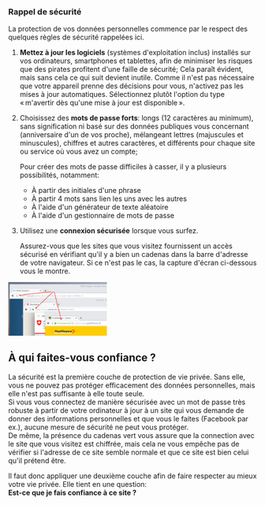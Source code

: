 ### Rappel de sécurité

La protection de vos données personnelles commence par le respect des quelques règles de sécurité rappelées ici.

1. **Mettez à jour les logiciels** (systèmes d'exploitation inclus) installés sur vos ordinateurs, smartphones et tablettes, afin de minimiser les risques que des pirates profitent d'une faille de sécurité;
   Cela paraît évident, mais sans cela ce qui suit devient inutile. Comme il n'est pas nécessaire que votre appareil prenne des décisions pour vous, n'activez pas les mises à jour automatiques. Sélectionnez plutôt l'option du type « m'avertir dès qu'une mise à jour est disponible ».

2. Choisissez des **mots de passe forts**: longs (12 caractères au minimum), sans signification ni basé sur des données publiques vous concernant (anniversaire d'un de vos proche), mélangeant lettres (majuscules et minuscules), chiffres et autres caractères, et différents pour chaque site ou service où vous avez un compte;

   Pour créer des mots de passe difficiles à casser, il y a plusieurs possibilités, notamment:   
   * À partir des initiales d'une phrase
   * À partir 4 mots sans lien les uns avec les autres
   * À l'aide d'un générateur de texte aléatoire
   * À l'aide d'un gestionnaire de mots de passe

3. Utilisez une **connexion sécurisée** lorsque vous surfez.

   Assurez-vous que les sites que vous visitez fournissent un accès sécurisé en vérifiant qu'il y a bien un cadenas dans la barre d'adresse de votre navigateur. Si ce n'est pas le cas, la capture d'écran ci-dessous vous le montre.

<img src="../img/http-https.png" title="Capture d'écran pour la connexion sécurisée" style="width:200px" />


## À qui faites-vous confiance ?

La sécurité est la première couche de protection de vie privée. Sans elle, vous ne pouvez pas protéger efficacement des données personnelles, mais elle n'est pas suffisante à elle toute seule.   
Si vous vous connectez de manière sécurisée avec un mot de passe très robuste à partir de votre ordinateur à jour à un site qui vous demande de donner des informations personnelles et que vous le faites (Facebook par ex.), aucune mesure de sécurité ne peut vous protéger.   
De même, la présence du cadenas vert vous assure que la connection avec le site que vous visitez est chiffrée, mais cela ne vous empêche pas de vérifier si l'adresse de ce site semble normale et que ce site est bien celui qu'il prétend être.

Il faut donc appliquer une deuxième couche afin de faire respecter au mieux votre vie privée. Elle tient en une question:   
**Est-ce que je fais confiance à ce site ?**
